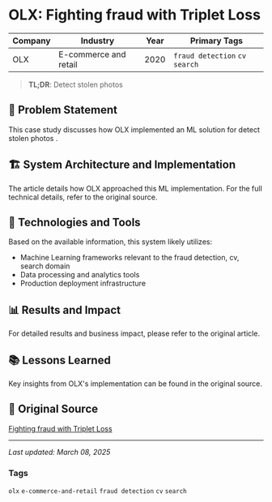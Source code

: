 # OLX: Fighting fraud with Triplet Loss

| Company | Industry | Year | Primary Tags | 
|---------|----------|------|--------------|
| OLX | E-commerce and retail | 2020 | `fraud detection` `cv` `search` |

> **TL;DR**: Detect stolen photos 

## 📝 Problem Statement

This case study discusses how OLX implemented an ML solution for detect stolen photos .

## 🏗️ System Architecture and Implementation

The article details how OLX approached this ML implementation. For the full technical details, refer to the original source.

## 🔧 Technologies and Tools

Based on the available information, this system likely utilizes:

- Machine Learning frameworks relevant to the fraud detection, cv, search domain
- Data processing and analytics tools
- Production deployment infrastructure

## 📊 Results and Impact

For detailed results and business impact, please refer to the original article.

## 📚 Lessons Learned

Key insights from OLX's implementation can be found in the original source.

## 🔗 Original Source

[Fighting fraud with Triplet Loss](https://tech.olx.com/fighting-fraud-with-triplet-loss-86e5f79c7a3e)

---

*Last updated: March 08, 2025*

### Tags

`olx` `e-commerce-and-retail` `fraud detection` `cv` `search`
